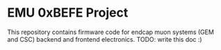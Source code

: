 EMU 0xBEFE Project
========================

This repository contains firmware code for endcap muon systems (GEM and CSC) backend and frontend electronics.
TODO: write this doc :)

